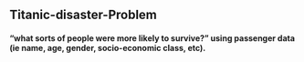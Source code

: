 ## Titanic-disaster-Problem
#### “what sorts of people were more likely to survive?” using passenger data (ie name, age, gender, socio-economic class, etc).
